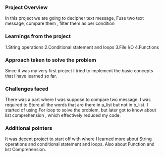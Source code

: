 ### Project Overview

 In this project we are going to decipher text message, Fuse two text message, compare them , filter them as per condition

### Learnings from the project

 1.String operations
2.Conditional statement and loops
3.File I/O
4.Functions


### Approach taken to solve the problem

 Since it was my very first project I tried to implement the basic concepts that i have learned so far.



### Challenges faced

 There was a part where I was suppose to compare two message. 
I was required to Store all the words that are there in a_list but not in b_list.
I started of using For loop to solve the problem, but later got to know about list comprehension , which effectively reduced my code.



### Additional pointers

 It  was decent project to start off with where I learned more about String operations and conditional statement and loops.
Also about Function and list Comprehension.



